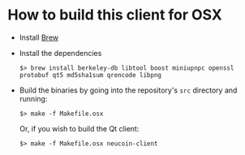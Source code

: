 # How to build this client for OSX

  - Install [Brew](http://brew.sh/)

  - Install the dependencies

    ```
    $> brew install berkeley-db libtool boost miniupnpc openssl protobuf qt5 md5sha1sum qrencode libpng
    ```

  - Build the binaries by going into the repository's `src` directory and running:

    ```
    $> make -f Makefile.osx
    ```

    Or, if you wish to build the Qt client:

    ```
    $> make -f Makefile.osx neucoin-client
    ```
